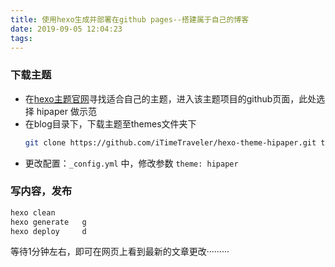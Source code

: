 ```yaml
---
title: 使用hexo生成并部署在github pages--搭建属于自己的博客
date: 2019-09-05 12:04:23
tags:
---
```


<!-- # 使用hexo生成并部署在github pages 搭建属于自己的博客 -->
























### 下载主题
- 在[hexo主题官网](https://hexo.io/themes/)寻找适合自己的主题，进入该主题项目的github页面，此处选择 hipaper 做示范
- 在blog目录下，下载主题至themes文件夹下
  ``` bash
  git clone https://github.com/iTimeTraveler/hexo-theme-hipaper.git themes/hipaper
  ```
- 更改配置：`_config.yml` 中，修改参数 `theme: hipaper`



### 写内容，发布
``` bash
hexo clean
hexo generate   g
hexo deploy     d
```

等待1分钟左右，即可在网页上看到最新的文章更改·········